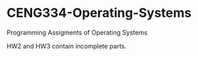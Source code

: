 # CENG334-Operating-Systems
Programming Assigments of Operating Systems

HW2 and HW3 contain incomplete parts.
